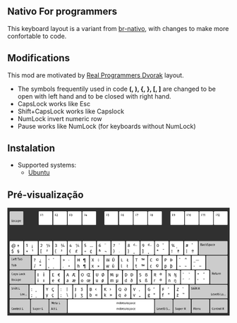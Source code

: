 ## Nativo For programmers
This keyboard layout is a variant from [br-nativo](https://pt.wikipedia.org/wiki/BR-Nativo), with changes to make more confortable to code.

## Modifications
This mod are motivated by [Real Programmers Dvorak](https://github.com/ThePrimeagen/keyboards) layout.

* The symbols frequentily used in code **(, ), {, }, [, ]** are changed to be open with left hand and to be closed with right hand. 
* CapsLock works like Esc
* Shift+CapsLock works like Capslock
* NumLock invert numeric row
* Pause works like NumLock (for keyboards without NumLock)

## Instalation
- Supported systems:
	- [Ubuntu](./ubuntu)

## Pré-visualização
![nativo-prog](./nativo-prog.png)
